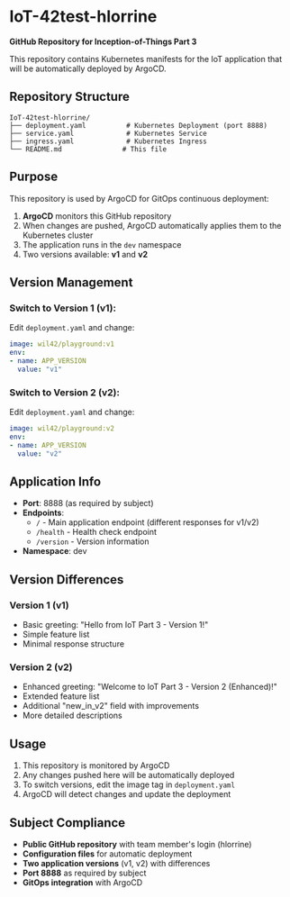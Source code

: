 # IoT-42test-hlorrine

**GitHub Repository for Inception-of-Things Part 3**

This repository contains Kubernetes manifests for the IoT application that will be automatically deployed by ArgoCD.

## Repository Structure

```
IoT-42test-hlorrine/
├── deployment.yaml          # Kubernetes Deployment (port 8888)
├── service.yaml             # Kubernetes Service  
├── ingress.yaml             # Kubernetes Ingress
└── README.md               # This file
```

## Purpose

This repository is used by ArgoCD for GitOps continuous deployment:

1. **ArgoCD** monitors this GitHub repository
2. When changes are pushed, ArgoCD automatically applies them to the Kubernetes cluster
3. The application runs in the `dev` namespace
4. Two versions available: **v1** and **v2**

## Version Management

### Switch to Version 1 (v1):
Edit `deployment.yaml` and change:
```yaml
image: wil42/playground:v1
env:
- name: APP_VERSION
  value: "v1"
```

### Switch to Version 2 (v2):
Edit `deployment.yaml` and change:
```yaml
image: wil42/playground:v2
env:
- name: APP_VERSION
  value: "v2"
```

## Application Info

- **Port**: 8888 (as required by subject)
- **Endpoints**:
  - `/` - Main application endpoint (different responses for v1/v2)
  - `/health` - Health check endpoint
  - `/version` - Version information
- **Namespace**: dev

## Version Differences

### Version 1 (v1)
- Basic greeting: "Hello from IoT Part 3 - Version 1!"
- Simple feature list
- Minimal response structure

### Version 2 (v2)
- Enhanced greeting: "Welcome to IoT Part 3 - Version 2 (Enhanced)!"
- Extended feature list
- Additional "new_in_v2" field with improvements
- More detailed descriptions

## Usage

1. This repository is monitored by ArgoCD
2. Any changes pushed here will be automatically deployed
3. To switch versions, edit the image tag in `deployment.yaml`
4. ArgoCD will detect changes and update the deployment

## Subject Compliance

- **Public GitHub repository** with team member's login (hlorrine)
- **Configuration files** for automatic deployment
- **Two application versions** (v1, v2) with differences
- **Port 8888** as required by subject
- **GitOps integration** with ArgoCD